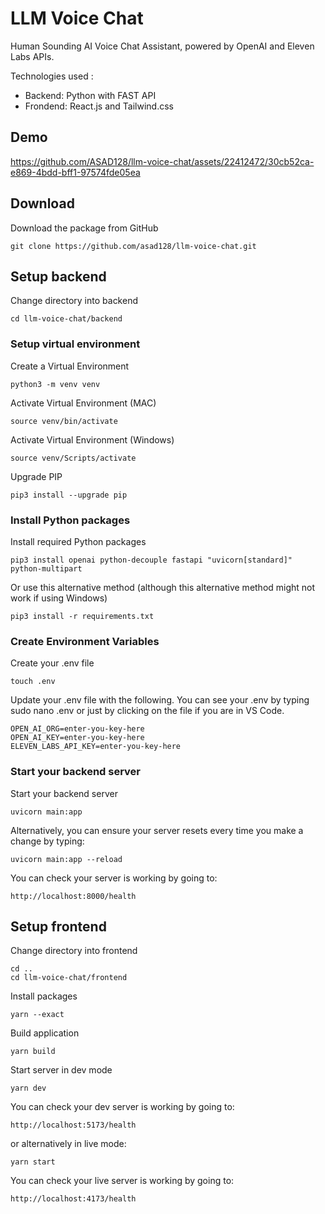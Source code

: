 # LLM Voice Chat
Human Sounding AI Voice Chat Assistant, powered by OpenAI and Eleven Labs APIs.

Technologies used :
 - Backend: Python with FAST API 
 - Frondend: React.js and Tailwind.css

## Demo

https://github.com/ASAD128/llm-voice-chat/assets/22412472/30cb52ca-e869-4bdd-bff1-97574fde05ea


## Download

Download the package from GitHub

```shell
git clone https://github.com/asad128/llm-voice-chat.git
```

## Setup backend

Change directory into backend

```shell
cd llm-voice-chat/backend
```

### Setup virtual environment

Create a Virtual Environment

```shell
python3 -m venv venv
```

Activate Virtual Environment (MAC)

```shell
source venv/bin/activate
```

Activate Virtual Environment (Windows)

```shell
source venv/Scripts/activate
```

Upgrade PIP

```shell
pip3 install --upgrade pip
```

### Install Python packages

Install required Python packages

```shell
pip3 install openai python-decouple fastapi "uvicorn[standard]" python-multipart
```

Or use this alternative method (although this alternative method might not work if using Windows)

```shell
pip3 install -r requirements.txt
```

### Create Environment Variables

Create your .env file

```shell
touch .env
```

Update your .env file with the following. You can see your .env by typing sudo nano .env or just by clicking on the file if you are in VS Code.

```plain
OPEN_AI_ORG=enter-you-key-here
OPEN_AI_KEY=enter-you-key-here
ELEVEN_LABS_API_KEY=enter-you-key-here
```

### Start your backend server

Start your backend server

```shell
uvicorn main:app
```

Alternatively, you can ensure your server resets every time you make a change by typing:

```shell
uvicorn main:app --reload
```

You can check your server is working by going to:

```plain
http://localhost:8000/health
```

## Setup frontend

Change directory into frontend

```shell
cd ..
cd llm-voice-chat/frontend
```

Install packages

```shell
yarn --exact
```

Build application

```shell
yarn build
```

Start server in dev mode

```shell
yarn dev
```

You can check your dev server is working by going to:

```plain
http://localhost:5173/health
```

or alternatively in live mode:

```shell
yarn start
```

You can check your live server is working by going to:

```plain
http://localhost:4173/health
```

